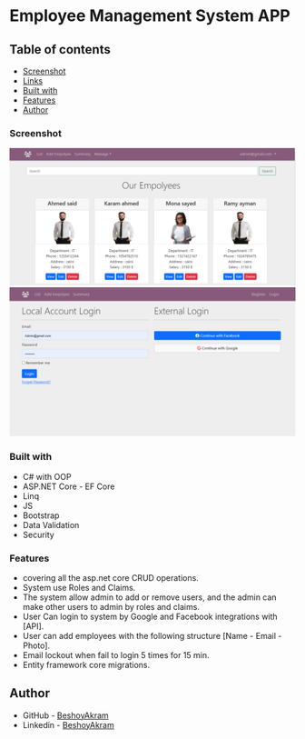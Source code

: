 # Employee Management System APP

## Table of contents

- [Screenshot](#screenshot)
- [Links](#links)
- [Built with](#built-with)
- [Features](#features)
- [Author](#author)

### Screenshot

![](./Screenshot1.PNG)
![](./Screenshot2.PNG)


### Built with
* C# with OOP
* ASP.NET Core - EF Core
* Linq
* JS
* Bootstrap
* Data Validation
* Security

### Features

- covering all the asp.net core CRUD operations.
- System use Roles and Claims.
- The system allow admin to add or remove users, and the admin can make other users to admin by roles and claims.
- User Can login to system by Google and Facebook integrations with [API].
- User can add employees with the following structure [Name - Email - Photo].
- Email lockout when fail to login 5 times for 15 min.
- Entity framework core migrations.


## Author

- GitHub - [BeshoyAkram](https://github.com/Beshoooo)
- Linkedin - [BeshoyAkram](linkedin.com/in/beshoy-akram-15b493158)
